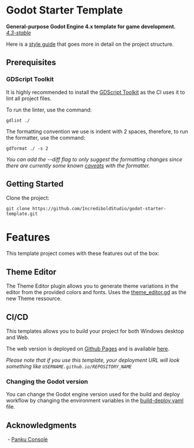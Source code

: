 # Godot Starter Template

**General-purpose Godot Engine 4.x template for game development.**  
*[4.3-stable](https://godotengine.org/download/archive/4.3-stable/)*

Here is a [style guide](docs/style_guide.md) that goes more in detail on the project structure.

## Prerequisites

### GDScript Toolkit
It is highly recommended to install the [GDScript Toolkit](https://github.com/Scony/godot-gdscript-toolkit) as the CI uses it to lint all project files.

To run the linter, use the command:
```
gdlint ./
```
The formatting convention we use is indent with 2 spaces, therefore, to run the formatter, use the command:
```
gdformat ./ -s 2
```
*You can add the --diff flag to only suggest the formatting changes since there are currently some known [caveats](https://github.com/Scony/godot-gdscript-toolkit/wiki/4.-Formatter#caveats) with the formatter.*

## Getting Started

Clone the project:
```
git clone https://github.com/IncrediboldStudio/godot-starter-template.git
```

# Features

This template project comes with these features out of the box:

## Theme Editor
The Theme Editor plugin allows you to generate theme variations in the editor from the provided colors and fonts.
Uses the [theme_editor.gd](addons\theme_editor\theme_editor.gd) as the new Theme ressource.

## CI/CD

This templates allows you to build your project for both Windows desktop and Web.  

The web version is deployed on [Github Pages](https://pages.github.com/) and is available [here](https://incrediboldstudio.github.io/godot-starter-template/).

*Please note that if you use this template, your deployment URL will look something like ```USERNAME.github.io/REPOSITORY_NAME```*

### Changing the Godot version

You can change the Godot engine version used for the build and deploy workflow by changing the environment variables in the [build-deploy.yaml](.github/workflows/build-deploy.yaml) file.

## Acknowledgments

 - [Panku Console](https://github.com/Ark2000/PankuConsole)
